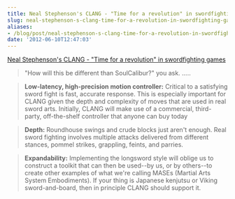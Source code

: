 ```yaml
---
title: Neal Stephenson's CLANG - "Time for a revolution" in swordfighting games
slug: neal-stephenson-s-clang-time-for-a-revolution-in-swordfighting-games
aliases:
- /blog/post/neal-stephenson-s-clang-time-for-a-revolution-in-swordfighting-games
date: '2012-06-10T12:47:03'
---
```


[Neal Stephenson's CLANG - "Time for a revolution" in swordfighting games](http://www.kickstarter.com/projects/260688528/clang)

> "How will this be different than SoulCalibur?" you ask. .....

> **Low-latency, high-precision motion controller:** Critical to a satisfying sword fight is fast, accurate response. This is especially important for CLANG given the depth and complexity of moves that are used in real sword arts. Initially, CLANG will make use of a commercial, third-party, off-the-shelf controller that anyone can buy today

> **Depth:** Roundhouse swings and crude blocks just aren't enough. Real sword fighting involves multiple attacks delivered from different stances, pommel strikes, grappling, feints, and parries.

> **Expandability:** Implementing the longsword style will oblige us to construct a toolkit that can then be used--by us, or by others--to create other examples of what we're calling MASEs (Martial Arts System Embodiments). If your thing is Japanese kenjutsu or Viking sword-and-board, then in principle CLANG should support it.

<!--more-->

